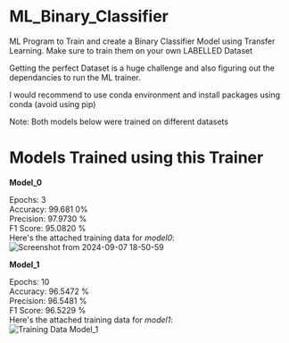 # ML_Binary_Classifier
ML Program to Train and create a Binary Classifier Model using Transfer Learning. Make sure to train them on your own LABELLED Dataset

Getting the perfect Dataset is a huge challenge and also figuring out the dependancies to run the ML trainer.

I would recommend to use conda environment and install packages using conda (avoid using pip)

Note: Both models below were trained on different datasets

# Models Trained using this Trainer
**Model_0**

Epochs: 3 <br>
Accuracy: 99.681 0% <br>
Precision: 97.9730 % <br>
F1 Score: 95.0820 %  <br>
Here's the attached training data for *model0*: <br>
![Screenshot from 2024-09-07 18-50-59](https://github.com/user-attachments/assets/7fd816fe-e5c8-49ff-a22d-88984c1717d9)


**Model_1**

Epochs: 10 <br>
Accuracy: 96.5472 % <br>
Precision: 96.5481 % <br>
F1 Score: 96.5229 % <br>
Here's the attached training data for *model1*: <br>
![Training Data Model_1](https://github.com/user-attachments/assets/8ddc9a14-26ae-4f9e-bc1b-2467868dd31f)
